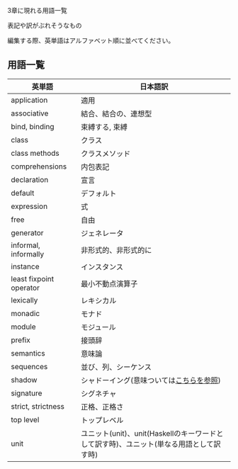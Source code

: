 3章に現れる用語一覧

表記や訳がぶれそうなもの

編集する際、英単語はアルファベット順に並べてください。

## 用語一覧

|英単語|日本語訳|
|--|--|
|application|適用|
|associative|結合、結合の、連想型|
|bind, binding|束縛する, 束縛|
|class|クラス|
|class methods|クラスメソッド|
|comprehensions|内包表記|
|declaration|宣言|
|default|デフォルト|
|expression|式|
|free|自由|
|generator|ジェネレータ|
|informal, informally|非形式的、非形式的に|
|instance|インスタンス|
|least fixpoint operator|最小不動点演算子|
|lexically|レキシカル|
|monadic|モナド|
|module|モジュール|
|prefix|接頭辞|
|semantics|意味論|
|sequences|並び、列、シーケンス|
|shadow|シャドーイング(意味ついては[こちらを参照](https://github.com/myuon/haskell2010-ja/pull/20#discussion_r250227289))|
|signature|シグネチャ|
|strict, strictness|正格、正格さ|
|top level|トップレベル|
|unit|ユニット(unit)、unit(Haskellのキーワードとして訳す時)、ユニット(単なる用語として訳す時)|

